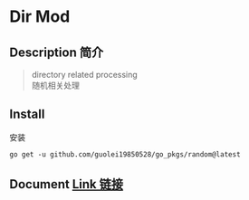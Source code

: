 # Dir Mod
## Description 简介
> directory related processing  
> 随机相关处理 
## Install 
安装
```shell
go get -u github.com/guolei19850528/go_pkgs/random@latest
```
## Document [Link 链接](https://pkg.go.dev/github.com/guolei19850528/go_pkgs/random)
